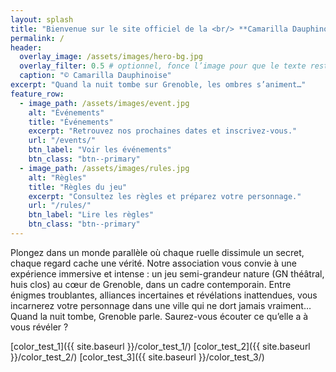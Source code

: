 ```yaml
---
layout: splash
title: "Bienvenue sur le site officiel de la <br/> **Camarilla Dauphinoise**"
permalink: /
header:
  overlay_image: /assets/images/hero-bg.jpg
  overlay_filter: 0.5 # optionnel, fonce l’image pour que le texte reste lisible
  caption: "© Camarilla Dauphinoise"
excerpt: "Quand la nuit tombe sur Grenoble, les ombres s’animent…"
feature_row:
  - image_path: /assets/images/event.jpg
    alt: "Événements"
    title: "Événements"
    excerpt: "Retrouvez nos prochaines dates et inscrivez-vous."
    url: "/events/"
    btn_label: "Voir les événements"
    btn_class: "btn--primary"
  - image_path: /assets/images/rules.jpg
    alt: "Règles"
    title: "Règles du jeu"
    excerpt: "Consultez les règles et préparez votre personnage."
    url: "/rules/"
    btn_label: "Lire les règles"
    btn_class: "btn--primary"
---
```


 Plongez dans un monde parallèle où chaque ruelle dissimule un secret, chaque regard cache une vérité. Notre association vous convie à une expérience immersive et intense : un jeu semi-grandeur nature (GN théâtral, huis clos) au cœur de Grenoble, dans un cadre contemporain. Entre énigmes troublantes, alliances incertaines et révélations inattendues, vous incarnerez votre personnage dans une ville qui ne dort jamais vraiment… Quand la nuit tombe, Grenoble parle. Saurez-vous écouter ce qu’elle a à vous révéler ?

[color_test_1]({{ site.baseurl }}/color_test_1/) 
[color_test_2]({{ site.baseurl }}/color_test_2/) 
[color_test_3]({{ site.baseurl }}/color_test_3/) 
